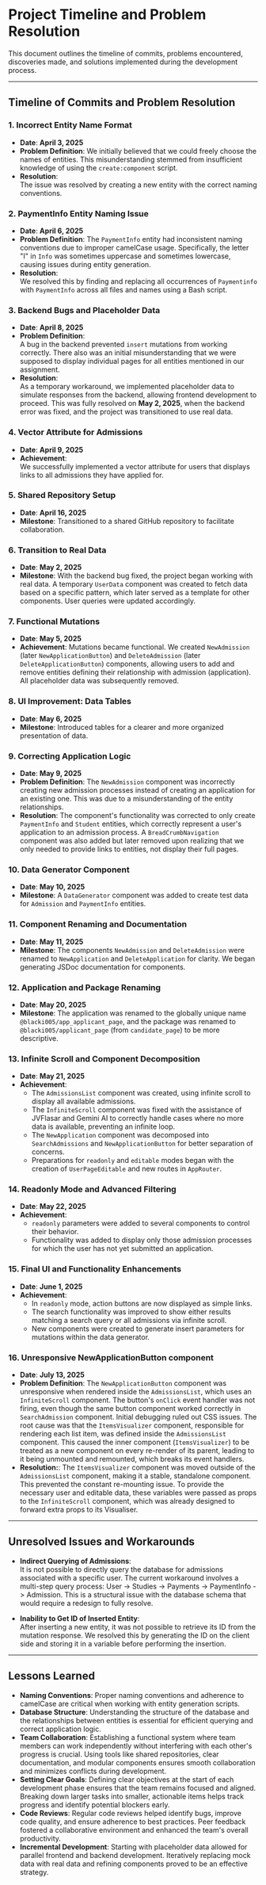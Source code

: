 # Project Timeline and Problem Resolution

This document outlines the timeline of commits, problems encountered, discoveries made, and solutions implemented during the development process.

---

## Timeline of Commits and Problem Resolution

### **1. Incorrect Entity Name Format**
- **Date**: **April 3, 2025**
- **Problem Definition**:
  We initially believed that we could freely choose the names of entities. This misunderstanding stemmed from insufficient knowledge of using the `create:component` script.
- **Resolution**:  
  The issue was resolved by creating a new entity with the correct naming conventions.


### **2. PaymentInfo Entity Naming Issue**
- **Date**: **April 6, 2025**
- **Problem Definition**:
  The `PaymentInfo` entity had inconsistent naming conventions due to improper camelCase usage. Specifically, the letter "I" in `Info` was sometimes uppercase and sometimes lowercase, causing issues during entity generation.
- **Resolution**:  
  We resolved this by finding and replacing all occurrences of `Paymentinfo` with `PaymentInfo` across all files and names using a Bash script.


### **3. Backend Bugs and Placeholder Data**
- **Date**: **April 8, 2025**
- **Problem Definition**:  
  A bug in the backend prevented `insert` mutations from working correctly. There also was an initial misunderstanding that we were supposed to display individual pages for all entities mentioned in our assignment.
- **Resolution**:  
  As a temporary workaround, we implemented placeholder data to simulate responses from the backend, allowing frontend development to proceed. This was fully resolved on **May 2, 2025**, when the backend error was fixed, and the project was transitioned to use real data.

### **4. Vector Attribute for Admissions**
- **Date**: **April 9, 2025**  
- **Achievement**:  
  We successfully implemented a vector attribute for users that displays links to all admissions they have applied for.

### **5. Shared Repository Setup**
- **Date**: **April 16, 2025**
- **Milestone**:
  Transitioned to a shared GitHub repository to facilitate collaboration.

### **6. Transition to Real Data**
- **Date**: **May 2, 2025**
- **Milestone**:
  With the backend bug fixed, the project began working with real data. A temporary `UserData` component was created to fetch data based on a specific pattern, which later served as a template for other components. User queries were updated accordingly.

### **7. Functional Mutations**
- **Date**: **May 5, 2025**
- **Achievement**:
  Mutations became functional. We created `NewAdmission` (later `NewApplicationButton`) and `DeleteAdmission` (later `DeleteApplicationButton`) components, allowing users to add and remove entities defining their relationship with admission (application). All placeholder data was subsequently removed.

### **8. UI Improvement: Data Tables**
- **Date**: **May 6, 2025**
- **Milestone**:
  Introduced tables for a clearer and more organized presentation of data.

### **9. Correcting Application Logic**
- **Date**: **May 9, 2025**
- **Problem Definition**:
  The `NewAdmission` component was incorrectly creating new admission processes instead of creating an application for an existing one. This was due to a misunderstanding of the entity relationships.
- **Resolution**:
  The component's functionality was corrected to only create `PaymentInfo` and `Student` entities, which correctly represent a user's application to an admission process. A `BreadCrumbNavigation` component was also added but later removed upon realizing that we only needed to provide links to entities, not display their full pages.

### **10. Data Generator Component**
- **Date**: **May 10, 2025**
- **Milestone**:
  A `DataGenerator` component was added to create test data for `Admission` and `PaymentInfo` entities.

### **11. Component Renaming and Documentation**
- **Date**: **May 11, 2025**
- **Milestone**:
  The components `NewAdmission` and `DeleteAdmission` were renamed to `NewApplication` and `DeleteApplication` for clarity. We began generating JSDoc documentation for components.

### **12. Application and Package Renaming**
- **Date**: **May 20, 2025**
- **Milestone**:
  The application was renamed to the globally unique name `@blacki005/app_applicant_page`, and the package was renamed to `@blacki005/applicant_page` (from `candidate_page`) to be more descriptive.

### **13. Infinite Scroll and Component Decomposition**
- **Date**: **May 21, 2025**
- **Achievement**:
  - The `AdmissionsList` component was created, using infinite scroll to display all available admissions.
  - The `InfiniteScroll` component was fixed with the assistance of JVFlasar and Gemini AI to correctly handle cases where no more data is available, preventing an infinite loop.
  - The `NewApplication` component was decomposed into `SearchAdmissions` and `NewApplicationButton` for better separation of concerns.
  - Preparations for `readonly` and `editable` modes began with the creation of `UserPageEditable` and new routes in `AppRouter`.

### **14. Readonly Mode and Advanced Filtering**
- **Date**: **May 22, 2025**
- **Achievement**:
  - `readonly` parameters were added to several components to control their behavior.
  - Functionality was added to display only those admission processes for which the user has not yet submitted an application.

### **15. Final UI and Functionality Enhancements**
- **Date**: **June 1, 2025**
- **Achievement**:
  - In `readonly` mode, action buttons are now displayed as simple links.
  - The search functionality was improved to show either results matching a search query or all admissions via infinite scroll.
  - New components were created to generate insert parameters for mutations within the data generator.

### **16. Unresponsive NewApplicationButton component**
- **Date**: **July 13, 2025**
- **Problem Definition**:
  The `NewApplicationButton` component was unresponsive when rendered inside the `AdmissionsList`, which uses an `InfiniteScroll` component. The button's `onClick` event handler was not firing, even though the same button component worked correctly in `SearchAdmission` component. Initial debugging ruled out CSS issues. The root cause was that the `ItemsVisualizer` component, responsible for rendering each list item, was defined inside the `AdmissionsList` component. This caused the inner component (`ItemsVisualizer`) to be treated as a new component on every re-render of its parent, leading to it being unmounted and remounted, which breaks its event handlers.
- **Resolution:**:
  The `ItemsVisualizer` component was moved outside of the `AdmissionsList` component, making it a stable, standalone component. This prevented the constant re-mounting issue. To provide the necessary user and editable data, these variables were passed as props to the `InfiniteScroll` component, which was already designed to forward extra props to its Visualiser.


---

## Unresolved Issues and Workarounds

- **Indirect Querying of Admissions**:  
  It is not possible to directly query the database for admissions associated with a specific user. The current workaround involves a multi-step query process: User -> Studies -> Payments -> PaymentInfo -> Admission. This is a structural issue with the database schema that would require a redesign to fully resolve.

- **Inability to Get ID of Inserted Entity**:  
  After inserting a new entity, it was not possible to retrieve its ID from the mutation response. We resolved this by generating the ID on the client side and storing it in a variable before performing the insertion.

---

## Lessons Learned
- **Naming Conventions**: Proper naming conventions and adherence to camelCase are critical when working with entity generation scripts.
- **Database Structure**: Understanding the structure of the database and the relationships between entities is essential for efficient querying and correct application logic.
- **Team Collaboration**: Establishing a functional system where team members can work independently without interfering with each other's progress is crucial. Using tools like shared repositories, clear documentation, and modular components ensures smooth collaboration and minimizes conflicts during development.
- **Setting Clear Goals**: Defining clear objectives at the start of each development phase ensures that the team remains focused and aligned. Breaking down larger tasks into smaller, actionable items helps track progress and identify potential blockers early.
- **Code Reviews**: Regular code reviews helped identify bugs, improve code quality, and ensure adherence to best practices. Peer feedback fostered a collaborative environment and enhanced the team's overall productivity.
- **Incremental Development**: Starting with placeholder data allowed for parallel frontend and backend development. Iteratively replacing mock data with real data and refining components proved to be an effective strategy.